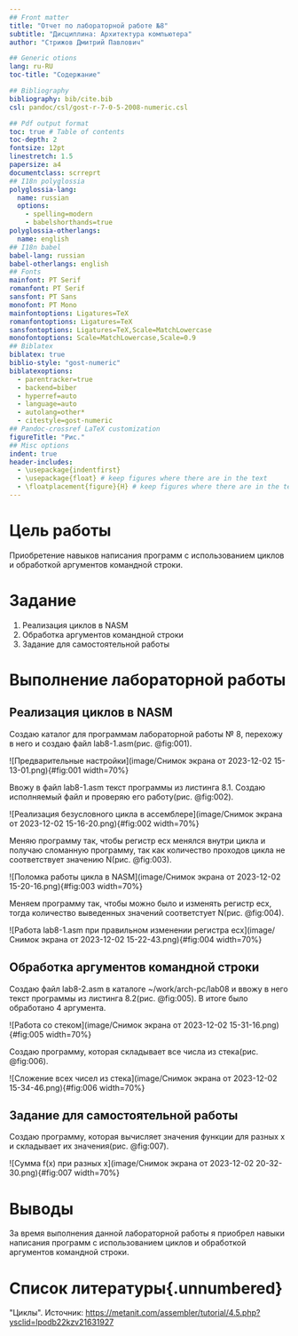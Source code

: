 ```yaml
---
## Front matter
title: "Отчет по лабораторной работе №8"
subtitle: "Дисциплина: Архитектура компьютера"
author: "Стрижов Дмитрий Павлович"

## Generic otions
lang: ru-RU
toc-title: "Содержание"

## Bibliography
bibliography: bib/cite.bib
csl: pandoc/csl/gost-r-7-0-5-2008-numeric.csl

## Pdf output format
toc: true # Table of contents
toc-depth: 2
fontsize: 12pt
linestretch: 1.5
papersize: a4
documentclass: scrreprt
## I18n polyglossia
polyglossia-lang:
  name: russian
  options:
	- spelling=modern
	- babelshorthands=true
polyglossia-otherlangs:
  name: english
## I18n babel
babel-lang: russian
babel-otherlangs: english
## Fonts
mainfont: PT Serif
romanfont: PT Serif
sansfont: PT Sans
monofont: PT Mono
mainfontoptions: Ligatures=TeX
romanfontoptions: Ligatures=TeX
sansfontoptions: Ligatures=TeX,Scale=MatchLowercase
monofontoptions: Scale=MatchLowercase,Scale=0.9
## Biblatex
biblatex: true
biblio-style: "gost-numeric"
biblatexoptions:
  - parentracker=true
  - backend=biber
  - hyperref=auto
  - language=auto
  - autolang=other*
  - citestyle=gost-numeric
## Pandoc-crossref LaTeX customization
figureTitle: "Рис."
## Misc options
indent: true
header-includes:
  - \usepackage{indentfirst}
  - \usepackage{float} # keep figures where there are in the text
  - \floatplacement{figure}{H} # keep figures where there are in the text
---
```

# Цель работы

Приобретение навыков написания программ с использованием циклов и обработкой
аргументов командной строки.

# Задание

1. Реализация циклов в NASM
2. Обработка аргументов командной строки
3. Задание для самостоятельной работы

# Выполнение лабораторной работы
## Реализация циклов в NASM

Создаю каталог для программам лабораторной работы № 8, перехожу в него и создаю
файл lab8-1.asm(рис. @fig:001).

![Предварительные настройки](image/Снимок экрана от 2023-12-02 15-13-01.png){#fig:001 width=70%}

Ввожу в файл lab8-1.asm текст программы из листинга 8.1. Создаю исполняемый файл
и проверяю его работу(рис. @fig:002).

![Реализация безусловного цикла в ассемблере](image/Снимок экрана от 2023-12-02 15-16-20.png){#fig:002 width=70%}

Меняю программу так, чтобы регистр ecx менялся внутри цикла и получаю сломанную программу, так как количество проходов цикла не соответствует значению N(рис. @fig:003).

![Поломка работы цикла в NASM](image/Снимок экрана от 2023-12-02 15-20-16.png){#fig:003 width=70%}

Меняем программу так, чтобы можно было и изменять регистр ecx, тогда количество выведенных значений соответстует N(рис. @fig:004).

![Работа lab8-1.asm при правильном изменении регистра ecx](image/Снимок экрана от 2023-12-02 15-22-43.png){#fig:004 width=70%}

## Обработка аргументов командной строки

Создаю файл lab8-2.asm в каталоге ~/work/arch-pc/lab08 и ввожу в него текст программы из листинга 8.2(рис. @fig:005). В итоге было обработано 4 аргумента. 

![Работа со стеком](image/Снимок экрана от 2023-12-02 15-31-16.png){#fig:005 width=70%}

Создаю программу, которая складывает все числа из стека(рис. @fig:006). 

![Сложение всех чисел из стека](image/Снимок экрана от 2023-12-02 15-34-46.png){#fig:006 width=70%}

## Задание для самостоятельной работы

Создаю программу, которая вычисляет значения функции для разных x и складывает их значения(рис. @fig:007). 

![Сумма f(x) при разных x](image/Снимок экрана от 2023-12-02 20-32-30.png){#fig:007 width=70%}

# Выводы

За время выполнения данной лабораторной работы я приобрел навыки написания программ с использованием циклов и обработкой аргументов командной строки. 

# Список литературы{.unnumbered}

"Циклы". Источник: https://metanit.com/assembler/tutorial/4.5.php?ysclid=lpodb22kzv21631927
